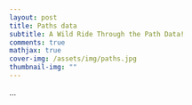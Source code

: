 ```yaml
---
layout: post
title: Paths data
subtitle: A Wild Ride Through the Path Data!
comments: true
mathjax: true
cover-img: /assets/img/paths.jpg
thumbnail-img: ""
---
```


...
